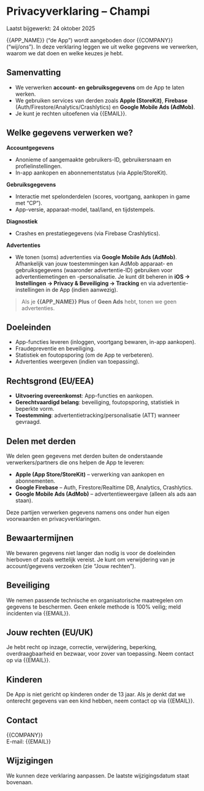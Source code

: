 # Privacyverklaring – Champi
Laatst bijgewerkt: 24 oktober 2025

{{APP_NAME}} (“de App”) wordt aangeboden door {{COMPANY}} (“wij/ons”). In deze verklaring leggen we uit welke gegevens we verwerken, waarom we dat doen en welke keuzes je hebt.

## Samenvatting
- We verwerken **account- en gebruiksgegevens** om de App te laten werken.
- We gebruiken services van derden zoals **Apple (StoreKit)**, **Firebase** (Auth/Firestore/Analytics/Crashlytics) en **Google Mobile Ads (AdMob)**.
- Je kunt je rechten uitoefenen via {{EMAIL}}.

## Welke gegevens verwerken we?
**Accountgegevens**
- Anonieme of aangemaakte gebruikers-ID, gebruikersnaam en profielinstellingen.
- In-app aankopen en abonnementstatus (via Apple/StoreKit).

**Gebruiksgegevens**
- Interactie met spelonderdelen (scores, voortgang, aankopen in game met “CP”).
- App-versie, apparaat-model, taal/land, en tijdstempels.

**Diagnostiek**
- Crashes en prestatiegegevens (via Firebase Crashlytics).

**Advertenties**
- We tonen (soms) advertenties via **Google Mobile Ads (AdMob)**.  
  Afhankelijk van jouw toestemmingen kan AdMob apparaat- en gebruiksgegevens (waaronder advertentie-ID) gebruiken voor advertentiemetingen en -personalisatie. Je kunt dit beheren in **iOS → Instellingen → Privacy & Beveiliging → Tracking** en via advertentie-instellingen in de App (indien aanwezig).

> Als je **{{APP_NAME}} Plus** of **Geen Ads** hebt, tonen we geen advertenties.

## Doeleinden
- App-functies leveren (inloggen, voortgang bewaren, in-app aankopen).
- Fraudepreventie en beveiliging.
- Statistiek en foutopsporing (om de App te verbeteren).
- Advertenties weergeven (indien van toepassing).

## Rechtsgrond (EU/EEA)
- **Uitvoering overeenkomst**: App-functies en aankopen.
- **Gerechtvaardigd belang**: beveiliging, foutopsporing, statistiek in beperkte vorm.
- **Toestemming**: advertentietracking/personalisatie (ATT) wanneer gevraagd.

## Delen met derden
We delen geen gegevens met derden buiten de onderstaande verwerkers/partners die ons helpen de App te leveren:
- **Apple (App Store/StoreKit)** – verwerking van aankopen en abonnementen.
- **Google Firebase** – Auth, Firestore/Realtime DB, Analytics, Crashlytics.
- **Google Mobile Ads (AdMob)** – advertentieweergave (alleen als ads aan staan).

Deze partijen verwerken gegevens namens ons onder hun eigen voorwaarden en privacyverklaringen.

## Bewaartermijnen
We bewaren gegevens niet langer dan nodig is voor de doeleinden hierboven of zoals wettelijk vereist. Je kunt om verwijdering van je account/gegevens verzoeken (zie “Jouw rechten”).

## Beveiliging
We nemen passende technische en organisatorische maatregelen om gegevens te beschermen. Geen enkele methode is 100% veilig; meld incidenten via {{EMAIL}}.

## Jouw rechten (EU/UK)
Je hebt recht op inzage, correctie, verwijdering, beperking, overdraagbaarheid en bezwaar, voor zover van toepassing. Neem contact op via {{EMAIL}}.

## Kinderen
De App is niet gericht op kinderen onder de 13 jaar. Als je denkt dat we onterecht gegevens van een kind hebben, neem contact op via {{EMAIL}}.

## Contact
{{COMPANY}}  
E-mail: {{EMAIL}}

## Wijzigingen
We kunnen deze verklaring aanpassen. De laatste wijzigingsdatum staat bovenaan.
